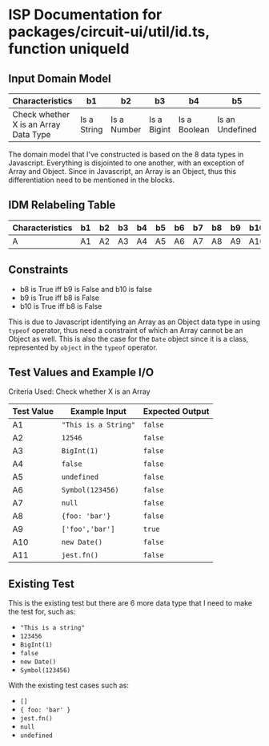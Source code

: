 # ISP Documentation for packages/circuit-ui/util/id.ts, function uniqueId

## Input Domain Model

| Characteristics                       | b1          | b2          | b3          | b4           | b5              | b6          | b7        | b8           | b9          | b10       | b11           |
| ------------------------------------- | ----------- | ----------- | ----------- | ------------ | --------------- | ----------- | --------- | ------------ | ----------- | --------- | ------------- |
| Check whether X is an Array Data Type | Is a String | Is a Number | Is a Bigint | Is a Boolean | Is an Undefined | Is a Symbol | Is a Null | Is an Object | Is an Array | Is a Date | Is a Function |

The domain model that I've constructed is based on the 8 data types in Javascript. Everything is disjointed to one another,
with an exception of Array and Object. Since in Javascript, an Array is an Object, thus this differentiation need to be
mentioned in the blocks.

## IDM Relabeling Table

| Characteristics | b1  | b2  | b3  | b4  | b5  | b6  | b7  | b8  | b9  | b10 | b11 |
| --------------- | --- | --- | --- | --- | --- | --- | --- | --- | --- | --- | --- |
| A               | A1  | A2  | A3  | A4  | A5  | A6  | A7  | A8  | A9  | A10 | A11 |

## Constraints

- b8 is True iff b9 is False and b10 is false
- b9 is True iff b8 is False
- b10 is True iff b8 is False

This is due to Javascript identifying an Array as an Object data type in using `typeof` operator, thus need a constraint
of which an Array cannot be an Object as well. This is also the case for the `Date` object since it is a class, represented
by `object` in the `typeof` operator.

## Test Values and Example I/O

Criteria Used: Check whether X is an Array

| Test Value | Example Input        | Expected Output |
| ---------- | -------------------- | --------------- |
| A1         | `"This is a String"` | `false`         |
| A2         | `12546`              | `false`         |
| A3         | `BigInt(1)`          | `false`         |
| A4         | `false`              | `false`         |
| A5         | `undefined`          | `false`         |
| A6         | `Symbol(123456)`     | `false`         |
| A7         | `null`               | `false`         |
| A8         | `{foo: 'bar'}`       | `false`         |
| A9         | `['foo','bar']`      | `true`          |
| A10        | `new Date()`         | `false`         |
| A11        | `jest.fn()`          | `false`         |

## Existing Test

This is the existing test but there are 6 more data type that I need to make the test for, such as:

- `"This is a string"`
- `123456`
- `BigInt(1)`
- `false`
- `new Date()`
- `Symbol(123456)`

With the existing test cases such as:

- `[]`
- `{ foo: 'bar' }`
- `jest.fn()`
- `null`
- `undefined`

